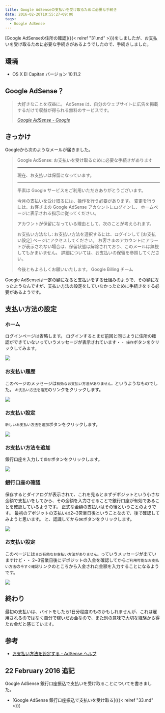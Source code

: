 ```yaml
---
title: Google AdSenseの支払いを受け取るために必要な手続き
date: 2016-02-20T10:55:27+09:00
tags:
  - Google AdSense
---
```


[Google AdSenseの住所の確認]({{< relref "31.md" >}})をしましたが、お支払いを受け取るために必要な手続きがあるようでしたので、手続きしました。

<!-- more -->

## 環境

* OS X El Capitan バージョン 10.11.2

## Google AdSense？

> 大好きなことを収益に。
AdSense は、自分のウェブサイトに広告を掲載するだけで収益が得られる無料のサービスです。
>
> <cite>[Google AdSense - Google](https://www.google.co.jp/intl/ja/adsense/start/#?modal_active=none)</cite>

## きっかけ

Googleから次のようなメールが届きました。

> Google AdSense: お支払いを受け取るために必要な手続きがあります
>
> ---
>
> 現在、お支払いは保留になっています。
>
> ---
>
> 平素は Google サービスをご利用いただきありがとうございます。
>
> 今月の支払いを受け取るには、操作を行う必要があります。 変更を行うには、お客さまの Google AdSense アカウントにログインし、 ホームページに表示される指示に従ってください。
>
> アカウントが保留になっている理由として、次のことが考えられます。
>
> お支払い方法なし: お支払い方法を選択するには、ログインして [お支払い設定] ページにアクセスしてください。
お客さまのアカウントにアラートが表示されない場合は、保留状態は解除されており、このメールは無視してもかまいません。 詳細については、お支払いの保留を参照してください。
>
> 今後ともよろしくお願いいたします。
> Google Billing チーム

Google AdSenseは一定の額になると支払いをする仕組みのようで、その額になったようなんですが、支払い方法の設定をしていなかったために手続きをする必要があるようです。

## 支払い方法の設定

### ホーム

ログインページは省略します。
ログインするとまだ前回と同じように住所の確認ができていないっていうメッセージが表示されています・・
`操作`ボタンをクリックしてみます。

![](/img/32-01.png)

### お支払い履歴

このページのメッセージは`有効なお支払い方法がありません。`というようなものでした。
`お支払い方法を指定`のリンクをクリックします。

![](/img/32-02.png)

### お支払い設定

`新しいお支払い方法を追加`ボタンをクリックします。

![](/img/32-03.png)

### お支払い方法を追加

銀行口座を入力して`保存`ボタンをクリックします。

![](/img/32-04.png)

### 銀行口座の確認

保存するとダイアログが表示されて、これを見るとまずデポジットという小さな金額で支払いをしてから、その金額を入力させることで銀行口座が有効であることを確認しているようです。
正式な金額の支払いはその後ということのようです。
最初のデポジットの支払いは2~3営業日後ということなので、後で確認してみようと思います。
と、認識してから`OK`ボタンをクリックします。

![](/img/32-05.png)

### お支払い設定

このページには`まだ有効なお支払い方法がありません。`っていうメッセージが出ていますけど・・
2~3営業日後にデポジットの入金を確認してから`ご利用可能なお支払い方法`の`今すぐ確認`リンクのところから入金された金額を入力することになるようです。

![](/img/32-06.png)

## 終わり

最初の支払いは、バイトをしたら1日分程度のものかもしれませんが、これは雇用されるのではなく自分で稼いだお金なので、また別の意味で大切な経験から得たお金だと感じています。

## 参考

* [お支払い方法を設定する - AdSense ヘルプ](https://support.google.com/adsense/answer/1714397?hl=ja)

## 22 February 2016 追記

Google AdSense 銀行口座振込で支払いを受け取ることについてを書きました。

* [Google AdSense 銀行口座振込で支払いを受け取る]({{< relref "33.md" >}})
